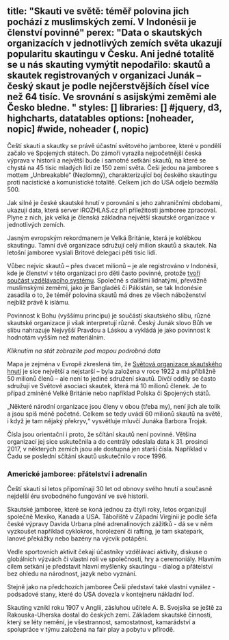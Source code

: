 title: "Skauti ve světě: téměř polovina jich pochází z muslimských zemí. V Indonésii je členství povinné"
perex: "Data o skautských organizacích v jednotlivých zemích světa ukazují popularitu skautingu v Česku. Ani jedné totalitě se u nás skauting vymýtit nepodařilo: skautů a skautek registrovaných v organizaci Junák – český skaut je podle nejčerstvějších čísel více než 64 tisíc. Ve srovnání s asijskými zeměmi ale Česko bledne. "
styles: []
libraries: [] #jquery, d3, highcharts, datatables
options: [noheader, nopic] #wide, noheader (, nopic)
---
Čeští skauti a skautky se právě účastní světového jamboree, které v pondělí začalo ve Spojených státech. Do zámoří vyrazila nejpočetnější česká výprava v historii a největší bude i samotné setkání skautů, na které se chystá na 45 tisíc mladých lidí ze 150 zemí světa. Češi jedou na jamboree s mottem „Unbreakable“ (Nezlomný), charakterizující boj českého skautingu proti nacistické a komunistické totalitě. Celkem jich do USA odjelo bezmála 500.

Jak silné je české skautské hnutí v porovnání s jeho zahraničními obdobami, ukazují data, která server iROZHLAS.cz při příležitosti jamboree zpracoval. Plyne z nich, jak velká je členská základna největší skautské organizace v jednotlivých zemích.

Jasným evropským rekordmanem je Velká Británie, která je kolébkou skautingu. Tamní dvě organizace sdružují celý milion skautů a skautek. Na letošní jamboree vyslali Britové delegaci pěti tisíc lidí.

Vůbec nejvíc skautů – přes dvacet milionů – je ale registrováno v Indonésii, kde je členství v této organizaci pro děti často povinné, protože [tvoří součást vzdělávacího systému](https://en.wikipedia.org/wiki/Gerakan_Pramuka_Indonesia). Společně s dalšími lidnatými, převážně muslimskými zeměmi, jako je Bangladéš či Pákistán, se tak Indonésie zasadila o to, že téměř polovina skautů má dnes ze všech náboženství nejblíž právě k islámu.

Povinnost k Bohu (vyššímu principu) je součástí skautského slibu, různé skautské organizace ji však interpretují různě. Český Junák slovo Bůh ve slibu nahrazuje Nejvyšší Pravdou a Láskou a vykládá je jako povinnost k hodnotám vyšším než materiálním.

*Kliknutím na stát zobrazíte pod mapou podrobná data*

<wide>
<div id="mapa"></div>
<p id="informace"></p>
</wide>

Mapa je zejména v Evropě zkreslená tím, že [Světová organizace skautského hnutí](https://cs.wikipedia.org/wiki/Sv%C4%9Btov%C3%A1_organizace_skautsk%C3%A9ho_hnut%C3%AD) je sice největší a nejstarší – byla založena v roce 1922 a má přibližně 50 milionů členů – ale není to jediné sdružení skautů. Dívčí oddíly se často sdružují ve Světové asociaci skautek, která má 10 milionů členek. Je to případ zmíněné Velké Británie nebo například Polska či Spojených států.

„Některé národní organizace jsou členy v obou (třeba my), není jich ale tolik a jsou spíš méně početné. Celkem se tedy uvádí 60 milionů skautů na světě, i když je tam nějaký překryv,“ vysvětluje mluvčí Junáka Barbora Trojak.

Čísla jsou orientační i proto, že sčítání skautů není povinné. Většina organizací jej sice uskutečnila a do centrály odeslala data k 31. prosinci 2017, v některých zemích jsou ale dostupná jen starší čísla. Například v Čadu se poslední sčítání skautů uskutečnilo v roce 1996.

<h3>Americké jamboree: přátelství i adrenalin</h3>

Čeští skauti si letos připomínají 30 let od obnovy svého hnutí a současně nejdelší éru svobodného fungování ve své historii.

Skautské jamboree, které se koná jednou za čtyři roky, letos organizují společně Mexiko, Kanada a USA. Tábořiště v Západní Virginii je podle šéfa české výpravy Davida Urbana plné adrenalinových zážitků - dá se v něm vyzkoušet například cyklokros, horolezení či rafting, je tam skatepark, lanové překážky nebo bazény na výcvik potápění.

Vedle sportovních aktivit čekají účastníky vzdělávací aktivity, diskuse o globálních výzvách či vlastní roli ve společnosti, hry a ceremoniály. Hlavním cílem setkání je představit hlavní myšlenky skautingu - dialog a přátelství bez ohledu na národnost, jazyk nebo vyznání.

Stejně jako na předchozích jamboree Češi představí také vlastní vynález - podsadové stany, které do USA dovezla v kontejneru nákladní loď.

Skauting vznikl roku 1907 v Anglii, zásluhou učitele A. B. Svojsíka se ještě za Rakouska-Uherska dostal do českých zemí. Základem skautské činnosti, který se léty nemění, je všestrannost, samostatnost, kamarádství a spolupráce v týmu založená na fair play a pobytu v přírodě.
